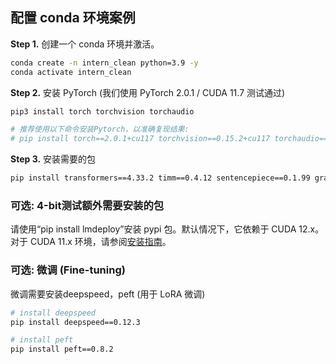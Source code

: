 ## 配置 conda 环境案例

**Step 1.** 创建一个 conda 环境并激活。

```bash
conda create -n intern_clean python=3.9 -y
conda activate intern_clean
```

**Step 2.** 安装 PyTorch (我们使用 PyTorch 2.0.1 / CUDA 11.7 测试通过)

```bash
pip3 install torch torchvision torchaudio

# 推荐使用以下命令安装Pytorch，以准确复现结果:
# pip install torch==2.0.1+cu117 torchvision==0.15.2+cu117 torchaudio==2.0.2 --index-url https://download.pytorch.org/whl/cu117
```

**Step 3.** 安装需要的包

```bash
pip install transformers==4.33.2 timm==0.4.12 sentencepiece==0.1.99 gradio==3.44.4 markdown2==2.4.10 xlsxwriter==3.1.2 einops
```

### 可选: 4-bit测试额外需要安装的包

请使用“pip install lmdeploy”安装 pypi 包。默认情况下，它依赖于 CUDA 12.x。
对于 CUDA 11.x 环境，请参阅[安装指南](https://lmdeploy.readthedocs.io/en/latest/get_started.html#installation)。

### 可选: 微调 (Fine-tuning)

微调需要安装deepspeed，peft (用于 LoRA 微调)

```bash
# install deepspeed
pip install deepspeed==0.12.3

# install peft
pip install peft==0.8.2
```

